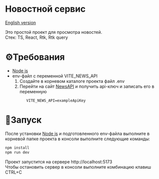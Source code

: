 # Новостной сервис
<a href="./README_en.md" lang="en">English version</a> <br>

Это простой проект для просмотра новостей. <br>
Стек: TS, React, Rtk, Rtk query

# ⚙️Требования

- [Node js](https://nodejs.org/en)
- env-файл с переменной VITE_NEWS_API
  1) Создайте в корневом каталоге проекта файл .env
  2) Перейти на сайт [NewsAPI](https://newsapi.org/) и получить api-ключ и записать его в переменную
      ```dotenv
         VITE_NEWS_API=exampleApiKey
      ```

# 🚀Запуск
После установки [Node js](https://nodejs.org/en) и подготовленного env-файла выполните в корневой папке проекта в 
консоли выполните следующие команды:
```bash
npm install
npm run dev
```

Проект запустится на сервере http://localhost:5173 <br>
Чтобы остановить сервер в консоли выполните комбинацию клавиш CTRL+C